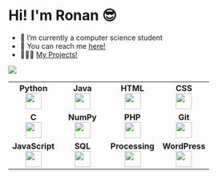  # Hi! I'm Ronan 😎

- 🌱 I’m currently a computer science student
- 📲 You can reach me [here!](https://linktr.ee/ronansingpurwala)
- 👨🏽‍💻 [My Projects!](https://github.com/ronan-s1/My-Projects)
<img src="https://github-readme-stats.vercel.app/api/top-langs?username=ronan-s1&layout=compact&theme=solarized-dark&show_icons=true"/>
<table width="320px">
    <tbody>
        <tr valign="top">
            <td width="80px" align="center">
            <span><strong>Python</strong></span><br>
            <img height="32px" src="https://cdn.jsdelivr.net/gh/devicons/devicon/icons/python/python-original.svg">
            </td>
            <td width="80px" align="center">
            <span><strong>Java</strong></span><br>
            <img height="32" src="https://cdn.jsdelivr.net/gh/devicons/devicon/icons/java/java-original.svg">
            </td>
            <td width="80px" align="center">
            <span><strong>HTML</strong></span><br>
            <img height="32" src="https://cdn.jsdelivr.net/gh/devicons/devicon/icons/html5/html5-original.svg">
            </td>
            <td width="80px" align="center">
            <span><strong>CSS</strong></span><br>
            <img height="32px" src="https://cdn.jsdelivr.net/gh/devicons/devicon/icons/css3/css3-original.svg">
            </td>
         <tr valign="top">
            <td width="80px" align="center">
            <span><strong>C</strong></span><br>
            <img height="32px" src="https://cdn.jsdelivr.net/gh/devicons/devicon/icons/c/c-original.svg">
            </td>
            <td width="80px" align="center">
            <span><strong>NumPy</strong></span><br>
            <img height="32px" src="https://cdn.jsdelivr.net/gh/devicons/devicon/icons/numpy/numpy-original.svg">
            </td>
            <td width="80px" align="center">
            <span><strong>PHP</strong></span><br>
            <img height="32px" src="https://cdn.jsdelivr.net/gh/devicons/devicon/icons/php/php-plain.svg">
            </td>
            <td width="80px" align="center">
            <span><strong>Git</strong></span><br>
            <img height="32px" src="https://cdn.jsdelivr.net/gh/devicons/devicon/icons/git/git-plain.svg">
            </td>
        </tr>
        <tr valign="top">
            <td width="80px" align="center">
            <span><strong>JavaScript</strong></span><br>
            <img height="32px" src="https://cdn.jsdelivr.net/gh/devicons/devicon/icons/javascript/javascript-original.svg">
            <td width="80px" align="center">
            <span><strong>SQL</strong></span><br>
            <img height="32px" src="https://cdn.jsdelivr.net/gh/devicons/devicon/icons/postgresql/postgresql-original.svg">
            </td>
            <td width="80px" align="center">
            <span><strong>Processing</strong></span><br>
            <img height="32px" src="https://cdn.jsdelivr.net/gh/devicons/devicon/icons/processing/processing-original.svg">
            </td>
            <td width="80px" align="center">
            <span><strong>WordPress</strong></span><br>
            <img height="32px" src="https://cdn.jsdelivr.net/gh/devicons/devicon/icons/wordpress/wordpress-original.svg">
            </td>
        </tr>
    </tbody>
</table>
